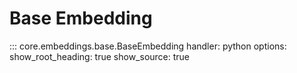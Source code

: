 # Base Embedding

::: core.embeddings.base.BaseEmbedding
    handler: python
    options:
      show_root_heading: true
      show_source: true
